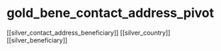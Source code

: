 # gold_bene_contact_address_pivot

[[silver_contact_address_beneficiary]]
[[silver_country]]
[[silver_beneficiary]]
